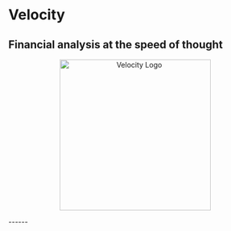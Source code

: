 # Velocity
## Financial analysis at the speed of thought
<p align="center">
  <img src="https://blotter.fyi/static/assets/images/velocity-logo.png" alt="Velocity Logo" width="300">
</p>
------
